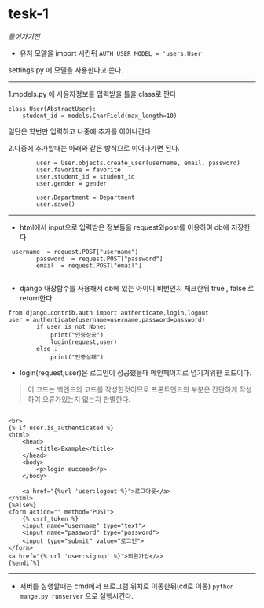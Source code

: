 # tesk-1
_들어가기전_
* 유저 모델을 import 시킨뒤 
  ```AUTH_USER_MODEL = 'users.User'```

settings.py 에 모델을 사용한다고 쓴다.


__________________________________________


1.models.py 에 사용자정보를 입력받을 틀을 class로 짠다
```
class User(AbstractUser):
    student_id = models.CharField(max_length=10)
```
일단은 학번만 입력하고 나중에 추가를 이어나간다


2.나중에 추가할때는 아래와 같은 방식으로 이어나가면 된다.
```
        user = User.objects.create_user(username, email, password)
        user.favorite = favorite
        user.student_id = student_id
        user.gender = gender
        
        user.Department = Department
        user.save()
```


____________________________________________________________



* html에서 input으로 입력받은 정보들을 request와post를 이용하여 db에 저장한다
```
 username  = request.POST["username"]
        password  = request.POST["password"]
        email  = request.POST["email"]
        
```


* django 내장함수를 사용해서 db에 있는 아이디,비번인지 체크한뒤 true , false 로 return한다
```
from django.contrib.auth import authenticate,login,logout
user = authenticate(username=username,password=password)
        if user is not None:
            print("인증성공")
            login(request,user)
        else :
            print("인증실패")
```
* login(request,user)은 로그인이 성공했을때 
메인페이지로 넘기기위한 코드이다.


>이 코드는 백엔드의 코드를 작성한것이므로 프론트엔드의 부분은 간단하게 작성하여
>오류가있는지 없는지 판별한다.
```

<br>
{% if user.is_authenticated %}
<html>
    <head>
        <title>Example</title>
    </head>
    <body>
        <p>login succeed</p>
    </body>
    
    <a href="{%url 'user:logout'%}">로그아웃</a>
</html>
{%else%}
<form action="" method="POST">
    {% csrf_token %}
    <input name="username" type="text">
    <input name="password" type="password">
    <input type="submit" value="로그인">
</form>
<a href="{% url 'user:signup' %}">회원가입</a>
{%endif%}
```


******************************************

* 서버를 실행할때는 cmd에서 프로그램 위치로 이동한뒤(cd로 이동) 
``` python mange.py runserver ```
으로 실행시킨다.
